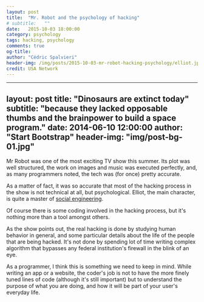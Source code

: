 ```yaml
---
layout: post
title:  "Mr. Robot and the psychology of hacking"
# subtitle:   ""
date:   2015-10-03 18:00:00
category: psychology
tags: hacking, psychology
comments: true
og-title: 
author: "Cédric Spalvieri"
header-img: /img/posts/2015-10-03-mr-robot-hacking-psychology/elliot.jpg
credit: USA Network
---
```


---
layout:     post
title:      "Dinosaurs are extinct today"
subtitle:   "because they lacked opposable thumbs and the brainpower to build a space program."
date:       2014-06-10 12:00:00
author:     "Start Bootstrap"
header-img: "img/post-bg-01.jpg"
---

Mr Robot was one of the most exciting TV show this summer. Its plot was well structured, the work on images and music was executed perfectly, and, as many programmers noted, the tech was (for once) pretty accurate.

As a matter of fact, it was so accurate that most of the hacking process in the show is not technical at all, but psychological. <!--more-->Elliot, the main character, is quite a master of [social engineering](http://searchsecurity.techtarget.com/definition/social-engineering).

Of course there is some coding involved in the hacking process, but it's nothing more than a tool amongst others.

As the show points out, the real hacking is done by studying human behavior in general, and some particular details about the life of the people that are being hacked. It's not done by spending lot of time writing complex algorithm that bypasses any federal institution's firewall in the blink of an eye.

As a programmer, I think this is something we need to keep in mind. While writing an app or a website, the coder's job is not to have the more finely tuned lines of code (although it's still important) but to understand the purpose of what you are doing, and how it will be part of your user's everyday life.